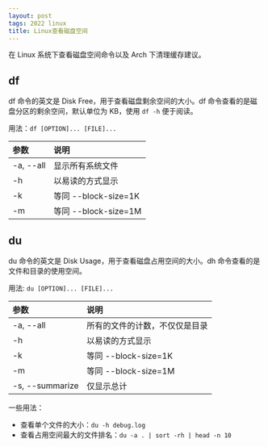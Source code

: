 ```yaml
---
layout: post
tags: 2022 linux
title: Linux查看磁盘空间
---
```


在 Linux 系统下查看磁盘空间命令以及 Arch 下清理缓存建议。

## df

df 命令的英文是 Disk Free，用于查看磁盘剩余空间的大小。df 命令查看的是磁盘分区的剩余空间，默认单位为 KB，使用 `df -h` 便于阅读。

用法：`df [OPTION]... [FILE]...`

| 参数      | 说明                 |
| :-------- | :------------------- |
| -a, --all | 显示所有系统文件     |
| -h        | 以易读的方式显示     |
| -k        | 等同 --block-size=1K |
| -m        | 等同 --block-size=1M |

## du

du 命令的英文是 Disk Usage，用于查看磁盘占用空间的大小。dh 命令查看的是文件和目录的使用空间。

用法: `du [OPTION]... [FILE]...`

| 参数            | 说明                           |
| :-------------- | :----------------------------- |
| -a, --all       | 所有的文件的计数，不仅仅是目录 |
| -h              | 以易读的方式显示               |
| -k              | 等同 --block-size=1K           |
| -m              | 等同 --block-size=1M           |
| -s, --summarize | 仅显示总计                     |

一些用法：

- 查看单个文件的大小：`du -h debug.log`
- 查看占用空间最大的文件排名：`du -a . | sort -rh | head -n 10`
